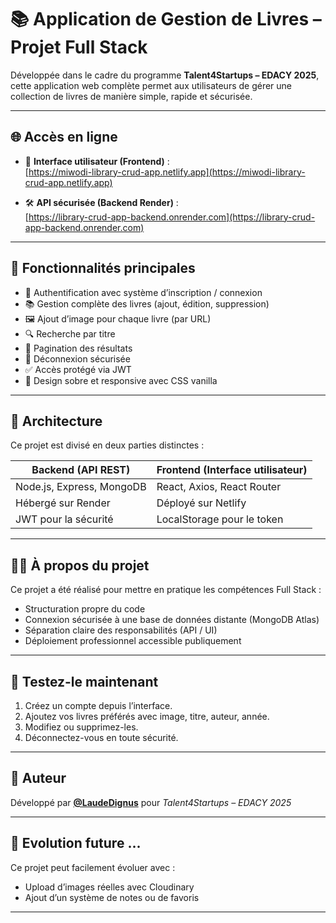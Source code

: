 # 📚 Application de Gestion de Livres – Projet Full Stack

Développée dans le cadre du programme **Talent4Startups – EDACY 2025**, cette application web complète permet aux utilisateurs de gérer une collection de livres de manière simple, rapide et sécurisée.

---

## 🌐 Accès en ligne

- 🎯 **Interface utilisateur (Frontend)** :  
  [https://miwodi-library-crud-app.netlify.app](https://miwodi-library-crud-app.netlify.app)

- 🛠️ **API sécurisée (Backend Render)** :  
  [https://library-crud-app-backend.onrender.com](https://library-crud-app-backend.onrender.com)

---

## 🧠 Fonctionnalités principales

- 🔐 Authentification avec système d’inscription / connexion
- 📚 Gestion complète des livres (ajout, édition, suppression)
- 🖼️ Ajout d’image pour chaque livre (par URL)
- 🔍 Recherche par titre
- 📄 Pagination des résultats
- 🚪 Déconnexion sécurisée
- ✅ Accès protégé via JWT
- 🧼 Design sobre et responsive avec CSS vanilla

---

## 📁 Architecture

Ce projet est divisé en deux parties distinctes :

| Backend (API REST)          | Frontend (Interface utilisateur) |
|-----------------------------|----------------------------------|
| Node.js, Express, MongoDB   | React, Axios, React Router       |
| Hébergé sur Render          | Déployé sur Netlify              |
| JWT pour la sécurité        | LocalStorage pour le token       |

---

## 👨‍💻 À propos du projet

Ce projet a été réalisé pour mettre en pratique les compétences Full Stack :
- Structuration propre du code
- Connexion sécurisée à une base de données distante (MongoDB Atlas)
- Séparation claire des responsabilités (API / UI)
- Déploiement professionnel accessible publiquement

---

## 🧪 Testez-le maintenant

1. Créez un compte depuis l’interface.
2. Ajoutez vos livres préférés avec image, titre, auteur, année.
3. Modifiez ou supprimez-les.
4. Déconnectez-vous en toute sécurité.

---

## 👤 Auteur

Développé par **[@LaudeDignus](https://github.com/LaudeDignus)** pour *Talent4Startups – EDACY 2025*

---

## 🚀 Evolution future ...

Ce projet peut facilement évoluer avec :
- Upload d’images réelles avec Cloudinary
- Ajout d’un système de notes ou de favoris

---

